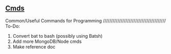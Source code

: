 ## [Cmds](https://github.com/Sondro/Cmds) 
Common/Useful Commands for Programming
///////////////////////////////////////
To-Do:
1. Convert bat to bash (possibly using Batsh)
2. Add more MongoDB/Node cmds
3. Make reference doc
